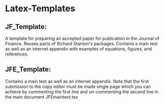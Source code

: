 # Latex-Templates

## JF_Template: 
A template for preparing an accepted paper for publication in the Journal of Finance. Reuses parts of Richard Stanton's packages. Contains a main text as well as an internet appendix with examples of equations, figures, and references.

## JFE_Template:
Contains a main text as well as an internet appendix. Note that the first submission to the copy editor must be made single page which you can achieve by commenting the first line and un-commenting the second line in the main document JFEmaintext.tex
